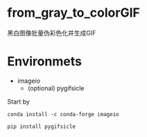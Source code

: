 # from_gray_to_colorGIF
黑白图像批量伪彩色化并生成GIF
# Environmets
- imageio
    - (optional) pygifsicle

Start by
```
conda install -c conda-forge imageio
```
```
pip install pygifsicle
```
